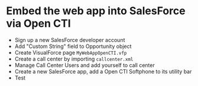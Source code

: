 # Embed the web app into SalesForce via Open CTI

- Sign up a new SalesForce developer account
- Add "Custom String" field to Opportunity object
- Create VisualForce page `MyWebAppOpenCTI.vfp`
- Create a call center by importing `callcenter.xml`
- Manage Call Center Users and add yourself to call center
- Create a new SalesForce app, add a Open CTI Softphone to its utility bar
- Test
